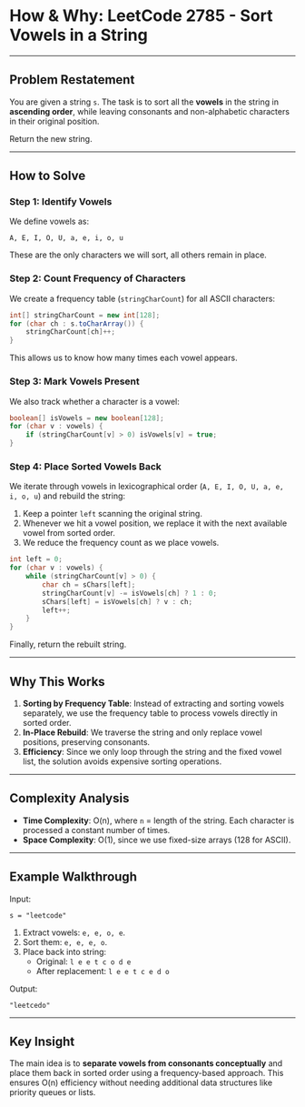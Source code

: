 # How & Why: LeetCode 2785 - Sort Vowels in a String

---

## Problem Restatement
You are given a string `s`. The task is to sort all the **vowels** in the string in **ascending order**, while leaving consonants and non-alphabetic characters in their original position.

Return the new string.

---

## How to Solve

### Step 1: Identify Vowels
We define vowels as:
```
A, E, I, O, U, a, e, i, o, u
```

These are the only characters we will sort, all others remain in place.

### Step 2: Count Frequency of Characters
We create a frequency table (`stringCharCount`) for all ASCII characters:
```java
int[] stringCharCount = new int[128];
for (char ch : s.toCharArray()) {
    stringCharCount[ch]++;
}
```

This allows us to know how many times each vowel appears.

### Step 3: Mark Vowels Present
We also track whether a character is a vowel:
```java
boolean[] isVowels = new boolean[128];
for (char v : vowels) {
    if (stringCharCount[v] > 0) isVowels[v] = true;
}
```

### Step 4: Place Sorted Vowels Back
We iterate through vowels in lexicographical order (`A, E, I, O, U, a, e, i, o, u`) and rebuild the string:
1. Keep a pointer `left` scanning the original string.
2. Whenever we hit a vowel position, we replace it with the next available vowel from sorted order.
3. We reduce the frequency count as we place vowels.

```java
int left = 0;
for (char v : vowels) {
    while (stringCharCount[v] > 0) {
        char ch = sChars[left];
        stringCharCount[v] -= isVowels[ch] ? 1 : 0;
        sChars[left] = isVowels[ch] ? v : ch;
        left++;
    }
}
```

Finally, return the rebuilt string.

---

## Why This Works
1. **Sorting by Frequency Table**: Instead of extracting and sorting vowels separately, we use the frequency table to process vowels directly in sorted order.
2. **In-Place Rebuild**: We traverse the string and only replace vowel positions, preserving consonants.
3. **Efficiency**: Since we only loop through the string and the fixed vowel list, the solution avoids expensive sorting operations.

---

## Complexity Analysis
- **Time Complexity**: O(n), where `n` = length of the string. Each character is processed a constant number of times.
- **Space Complexity**: O(1), since we use fixed-size arrays (128 for ASCII).

---

## Example Walkthrough
Input:
```
s = "leetcode"
```

1. Extract vowels: `e, e, o, e`.
2. Sort them: `e, e, e, o`.
3. Place back into string:
   - Original: `l e e t c o d e`
   - After replacement: `l e e t c e d o`

Output:
```
"leetcedo"
```

---

## Key Insight
The main idea is to **separate vowels from consonants conceptually** and place them back in sorted order using a frequency-based approach. This ensures O(n) efficiency without needing additional data structures like priority queues or lists.

